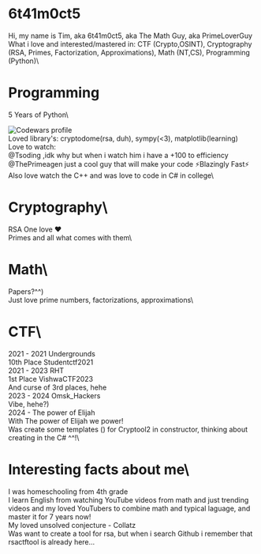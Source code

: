 # 6t41m0ct5
Hi, my name is Tim, aka 6t41m0ct5, aka The Math Guy, aka PrimeLoverGuy
What i love and interested/mastered in: CTF (Crypto,OSINT), Cryptography (RSA, Primes, Factorization, Approximations), Math (NT,CS), Programming (Python)\
# Programming
5 Years of Python\


![Codewars profile](https://github.com/user-attachments/assets/7fad5f0e-7454-4714-9089-a6b2a8c74247)\
Loved library's: cryptodome(rsa, duh), sympy(<3), matplotlib(learning)\
Love to watch:\
@Tsoding ,idk why but when i watch him i have a +100 to efficiency\
@ThePrimeagen just a cool guy that will make your code ⚡Blazingly Fast⚡\
Also love watch the C++ and was love to code in C# in college\
# Cryptography\
RSA One love ❤️\
Primes and all what comes with them\
# Math\
Papers?^^)\
Just love prime numbers, factorizations, approximations\
# CTF\
2021 - 2021 Undergrounds\
10th Place Studentctf2021\
2021 - 2023 RHT\
1st Place VishwaCTF2023\
And curse of 3rd places, hehe\
2023 - 2024 Omsk_Hackers\
Vibe, hehe?)\
2024 -     The power of Elijah\
With The power of Elijah we power!\
Was create some templates () for Cryptool2 in constructor, thinking about creating in the C# ^^!\

# Interesting facts about me\
I was homeschooling from 4th grade\
I learn English from watching YouTube videos from math and just trending videos and my loved YouTubers to combine math and typical laguage, and master it for 7 years now!\
My loved unsolved conjecture - Collatz \
Was want to create a tool for rsa, but when i search Github i remember that rsactftool is already here...
